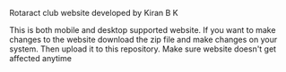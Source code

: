 Rotaract club website developed by Kiran B K

This is both mobile and desktop supported website.
If you want to make changes to the website download the zip file and make changes on your system. Then upload it to this repository.
Make sure website doesn't get affected anytime

